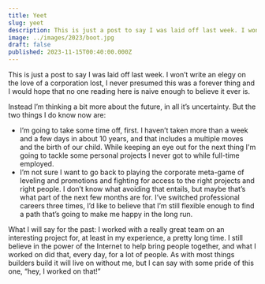 ```yaml
---
title: Yeet
slug: yeet
description: This is just a post to say I was laid off last week. I won’t write an elegy on the love of a corporation lost, I never presumed this was a forever thing and I would hope that no one reading here is naive enough to believe it ever is.
image: ../images/2023/boot.jpg
draft: false
published: 2023-11-15T00:40:00.000Z
---
```


This is just a post to say I was laid off last week. I won’t write an elegy on the love of a corporation lost, I never presumed this was a forever thing and I would hope that no one reading here is naive enough to believe it ever is.

Instead I’m thinking a bit more about the future, in all it’s uncertainty. But the two things I do know now are:

* I’m going to take some time off, first. I haven’t taken more than a week and a few days in about 10 years, and that includes a multiple moves and the birth of our child. While keeping an eye out for the next thing I'm going to tackle some personal projects I never got to while full-time employed.
* I’m not sure I want to go back to playing the corporate meta-game of leveling and promotions and fighting for access to the right projects and right people. I don’t know what avoiding that entails, but maybe that’s what part of the next few months are for. I’ve switched professional careers three times, I’d like to believe that I’m still flexible enough to find a path that’s going to make me happy in the long run.

What I will say for the past: I worked with a really great team on an interesting project for, at least in my experience, a pretty long time. I still believe in the power of the Internet to help bring people together, and what I worked on did that, every day, for a lot of people. As with most things builders build it will live on without me, but I can say with some pride of this one, “hey, I worked on that!”
